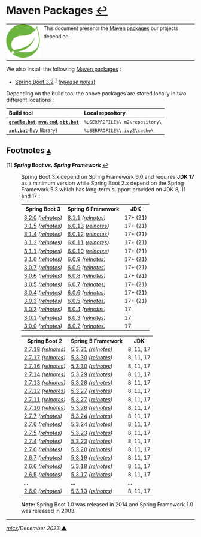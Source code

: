 # <span id="top">Maven Packages</span> <span style="size:25%;"><a href="README.md">↩</a></span>

<table style="font-family:Helvetica,Arial;line-height:1.6;">
  <tr>
  <td style="border:0;padding:0 10px 0 0;min-width:90px"><a href=https://spring.io/" rel="external"><img style="border:0;" src="./docs/images/spring-icon.svg" width="90" alt="Akka project"/></a></td>
  <td style="border:0;padding:0;vertical-align:text-top;">This document presents the <a href="https://mvnrepository.com/" rel="external">Maven packages</a> our projects depend on.
  </td>
  </tr>
</table>

We also install the following [Maven packages][maven_repository] : 

- [Spring Boot 3.2][spring_boot_downloads] <sup id="anchor_01">[1](#footnote_01)</sup> ([*release notes*][spring_boot_relnotes])

Depending on the build tool the above packages are stored locally in two different locations :

| Build&nbsp;tool   | Local&nbsp;repository           |
|:-----------------------|:--------------------------------|
| [**`gradle.bat`**][gradle_cli], [**`mvn.cmd`**][mvn_cli], [**`sbt.bat`**][sbt_cli] | `%USERPROFILE%\.m2\repository\` | 
| [**`ant.bat`**][ant_cli] ([Ivy][ivy_lib] library)    | `%USERPROFILE%\.ivy2\cache\`    |


## <span id="footnotes">Footnotes</span> [**&#x25B4;**](#top)

<span id="footnote_01">[1]</span> ***Spring Boot vs. Spring Framework*** [↩](#anchor_01)

<dl><dd>
Spring Boot 3.x depend on Spring Framework 6.0 and requires <b>JDK 17</b> as a minimum version while Spring Boot 2.x depend on the Spring Framework 5.3 which has long-term support provided on JDK 8, 11 and 17 :
</dd>
<dd>
<table>
<tr>
<th>Spring Boot 3</th>
<th>Spring 6 Framework</th>
<th>JDK</th></tr>
<tr>
<td><a href="https://github.com/spring-projects/spring-boot/releases/tag/v3.2.0">3.2.0</a> <i>(<a href="https://github.com/spring-projects/spring-boot/releases/tag/v3.2.0">relnotes</a>)</i></td>
<td><a href="https://mvnrepository.com/artifact/org.springframework/spring-core/6.1.1">6.1.1</a> <i>(<a href="https://github.com/spring-projects/spring-framework/releases/tag/v6.1.1">relnotes</a>)</td>
<td>17+ (21)</td>
</tr>
<tr>
<td><a href="https://github.com/spring-projects/spring-boot/releases/tag/v3.1.5">3.1.5</a> <i>(<a href="https://github.com/spring-projects/spring-boot/releases/tag/v3.1.5">relnotes</a>)</i></td>
<td><a href="https://mvnrepository.com/artifact/org.springframework/spring-core/6.0.13">6.0.13</a> <i>(<a href="https://github.com/spring-projects/spring-framework/releases/tag/v6.0.13">relnotes</a>)</td>
<td>17+ (21)</td>
</tr>
<tr>
<td><a href="https://github.com/spring-projects/spring-boot/releases/tag/v3.1.4">3.1.4</a> <i>(<a href="https://github.com/spring-projects/spring-boot/releases/tag/v3.1.4">relnotes</a>)</i></td>
<td><a href="https://mvnrepository.com/artifact/org.springframework/spring-core/6.0.12">6.0.12</a> <i>(<a href="https://github.com/spring-projects/spring-framework/releases/tag/v6.0.12">relnotes</a>)</td>
<td>17+ (21)</td>
</tr>
<tr>
<td><a href="https://github.com/spring-projects/spring-boot/releases/tag/v3.1.2">3.1.2</a> <i>(<a href="https://github.com/spring-projects/spring-boot/releases/tag/v3.1.2">relnotes</a>)</i></td>
<td><a href="https://mvnrepository.com/artifact/org.springframework/spring-core/6.0.11">6.0.11</a> <i>(<a href="https://github.com/spring-projects/spring-framework/releases/tag/v6.0.11">relnotes</a>)</td>
<td>17+ (21)</td>
</tr>
<td><a href="https://github.com/spring-projects/spring-boot/releases/tag/v3.1.1">3.1.1</a> <i>(<a href="https://github.com/spring-projects/spring-boot/releases/tag/v3.1.1">relnotes</a>)</i></td>
<td><a href="https://mvnrepository.com/artifact/org.springframework/spring-core/6.0.10">6.0.10</a> <i>(<a href="https://github.com/spring-projects/spring-framework/releases/tag/v6.0.10">relnotes</a>)</td>
<td>17+ (21)</td>
</tr>
<tr>
<td><a href="https://github.com/spring-projects/spring-boot/releases/tag/v3.1.0">3.1.0</a> <i>(<a href="https://github.com/spring-projects/spring-boot/releases/tag/v3.1.0">relnotes</a>)</i></td>
<td><a href="https://mvnrepository.com/artifact/org.springframework/spring-core/6.0.9">6.0.9</a> <i>(<a href="https://github.com/spring-projects/spring-framework/releases/tag/v6.0.9">relnotes</a>)</td>
<td>17+ (21)</td>
</tr>
<tr>
<td><a href="https://mvnrepository.com/artifact/org.springframework.boot/spring-boot-dependencies/3.0.7">3.0.7</a> <i>(<a href="https://github.com/spring-projects/spring-boot/releases/tag/v3.0.7">relnotes</a>)</i></td>
<td><a href="https://mvnrepository.com/artifact/org.springframework/spring-core/6.0.9">6.0.9</a> <i>(<a href="https://github.com/spring-projects/spring-framework/releases/tag/v6.0.9">relnotes</a>)</td>
<td>17+ (21)</td>
</tr>
<tr>
<td><a href="https://mvnrepository.com/artifact/org.springframework.boot/spring-boot-dependencies/3.0.6">3.0.6</a> <i>(<a href="https://github.com/spring-projects/spring-boot/releases/tag/v3.0.6">relnotes</a>)</i></td>
<td><a href="https://mvnrepository.com/artifact/org.springframework/spring-core/6.0.8">6.0.8</a> <i>(<a href="https://github.com/spring-projects/spring-framework/releases/tag/v6.0.8">relnotes</a>)</td>
<td>17+ (21)</td>
</tr>
<tr>
<td><a href="https://mvnrepository.com/artifact/org.springframework.boot/spring-boot-dependencies/3.0.5">3.0.5</a> <i>(<a href="https://github.com/spring-projects/spring-boot/releases/tag/v3.0.5">relnotes</a>)</i></td>
<td><a href="https://mvnrepository.com/artifact/org.springframework/spring-core/6.0.7">6.0.7</a> <i>(<a href="https://github.com/spring-projects/spring-framework/releases/tag/v6.0.7">relnotes</a>)</td>
<td>17+ (21)</td>
</tr>
<tr>
<td><a href="https://mvnrepository.com/artifact/org.springframework.boot/spring-boot-dependencies/3.0.4">3.0.4</a> <i>(<a href="https://github.com/spring-projects/spring-boot/releases/tag/v3.0.4">relnotes</a>)</i></td>
<td><a href="https://mvnrepository.com/artifact/org.springframework/spring-core/6.0.6">6.0.6</a> <i>(<a href="https://github.com/spring-projects/spring-framework/releases/tag/v6.0.6">relnotes</a>)</td>
<td>17+ (21)</td>
</tr>
<tr>
<td><a href="https://mvnrepository.com/artifact/org.springframework.boot/spring-boot-dependencies/3.0.3">3.0.3</a> <i>(<a href="https://github.com/spring-projects/spring-boot/releases/tag/v3.0.3">relnotes</a>)</i></td>
<td><a href="https://mvnrepository.com/artifact/org.springframework/spring-core/6.0.5">6.0.5</a> <i>(<a href="https://github.com/spring-projects/spring-framework/releases/tag/v6.0.5">relnotes</a>)</td>
<td>17+ (21)</td>
</tr>
<tr>
<td><a href="https://mvnrepository.com/artifact/org.springframework.boot/spring-boot-dependencies/3.0.2">3.0.2</a> <i>(<a href="https://github.com/spring-projects/spring-boot/releases/tag/v3.0.2">relnotes</a>)</i></td>
<td><a href="https://mvnrepository.com/artifact/org.springframework/spring-core/6.0.4">6.0.4</a> <i>(<a href="https://github.com/spring-projects/spring-framework/releases/tag/v6.0.4">relnotes</a>)</td>
<td>17</td>
</tr>
<tr>
<td><a href="https://mvnrepository.com/artifact/org.springframework.boot/spring-boot-dependencies/3.0.1">3.0.1</a> <i>(<a href="https://github.com/spring-projects/spring-boot/releases/tag/v3.0.1">relnotes</a>)</i></td>
<td><a href="https://mvnrepository.com/artifact/org.springframework/spring-core/6.0.3">6.0.3</a> <i>(<a href="https://github.com/spring-projects/spring-framework/releases/tag/v6.0.3">relnotes</a>)</td>
<td>17</td>
</tr>
<tr>
<td><a href="https://mvnrepository.com/artifact/org.springframework.boot/spring-boot-dependencies/3.0.0">3.0.0</a> <i>(<a href="https://github.com/spring-projects/spring-boot/releases/tag/v3.0.0">relnotes</a>)</i></td>
<td><a href="https://mvnrepository.com/artifact/org.springframework/spring-core/6.0.2">6.0.2</a> <i>(<a href="https://github.com/spring-projects/spring-framework/releases/tag/v6.0.2">relnotes</a>)</td>
<td>17</td>
</tr>
</table>

<table>
<tr>
<th>Spring Boot 2</th>
<th>Spring 5 Framework</th>
<th>JDK</th></tr>
<tr>
<td><a href="https://mvnrepository.com/artifact/org.springframework.boot/spring-boot-dependencies/2.7.18">2.7.18</a> <i>(<a href="https://github.com/spring-projects/spring-boot/releases/tag/v2.7.18">relnotes</a>)</i>
</td>
<td><a href="https://mvnrepository.com/artifact/org.springframework/spring-core/5.3.31">5.3.31</a> <i>(<a href="https://github.com/spring-projects/spring-framework/releases/tag/v5.3.31">relnotes</a>)</td>
<td>8, 11, 17</td>
</tr>
<tr>
<td><a href="https://mvnrepository.com/artifact/org.springframework.boot/spring-boot-dependencies/2.7.17">2.7.17</a> <i>(<a href="https://github.com/spring-projects/spring-boot/releases/tag/v2.7.17">relnotes</a>)</i></td>
<td><a href="https://mvnrepository.com/artifact/org.springframework/spring-core/5.3.30">5.3.30</a> <i>(<a href="https://github.com/spring-projects/spring-framework/releases/tag/v5.3.30">relnotes</a>)</td>
<td>8, 11, 17</td>
</tr>
<tr>
<td><a href="https://mvnrepository.com/artifact/org.springframework.boot/spring-boot-dependencies/2.7.16">2.7.16</a> <i>(<a href="https://github.com/spring-projects/spring-boot/releases/tag/v2.7.16">relnotes</a>)</i></td>
<td><a href="https://mvnrepository.com/artifact/org.springframework/spring-core/5.3.30">5.3.30</a> <i>(<a href="https://github.com/spring-projects/spring-framework/releases/tag/v5.3.30">relnotes</a>)</td>
<td>8, 11, 17</td>
</tr>
<tr>
<td><a href="https://mvnrepository.com/artifact/org.springframework.boot/spring-boot-dependencies/2.7.14">2.7.14</a> <i>(<a href="https://github.com/spring-projects/spring-boot/releases/tag/v2.7.14">relnotes</a>)</i></td>
<td><a href="https://mvnrepository.com/artifact/org.springframework/spring-core/5.3.29">5.3.29</a> <i>(<a href="https://github.com/spring-projects/spring-framework/releases/tag/v5.3.29">relnotes</a>)</td>
<td>8, 11, 17</td>
</tr>
<tr>
<td><a href="https://mvnrepository.com/artifact/org.springframework.boot/spring-boot-dependencies/2.7.13">2.7.13</a> <i>(<a href="https://github.com/spring-projects/spring-boot/releases/tag/v2.7.13">relnotes</a>)</i></td>
<td><a href="https://mvnrepository.com/artifact/org.springframework/spring-core/5.3.28">5.3.28</a> <i>(<a href="https://github.com/spring-projects/spring-framework/releases/tag/v5.3.28">relnotes</a>)</td>
<td>8, 11, 17</td>
</tr>
<tr>
<td><a href="https://mvnrepository.com/artifact/org.springframework.boot/spring-boot-dependencies/2.7.12">2.7.12</a> <i>(<a href="https://github.com/spring-projects/spring-boot/releases/tag/v2.7.12">relnotes</a>)</i></td>
<td><a href="https://mvnrepository.com/artifact/org.springframework/spring-core/5.3.27">5.3.27</a> <i>(<a href="https://github.com/spring-projects/spring-framework/releases/tag/v5.3.27">relnotes</a>)</td>
<td>8, 11, 17</td>
</tr>
<tr>
<td><a href="https://mvnrepository.com/artifact/org.springframework.boot/spring-boot-dependencies/2.7.11">2.7.11</a> <i>(<a href="https://github.com/spring-projects/spring-boot/releases/tag/v2.7.11">relnotes</a>)</i></td>
<td><a href="https://mvnrepository.com/artifact/org.springframework/spring-core/5.3.27">5.3.27</a> <i>(<a href="https://github.com/spring-projects/spring-framework/releases/tag/v5.3.27">relnotes</a>)</td>
<td>8, 11, 17</td>
</tr>
<tr>
<td><a href="https://mvnrepository.com/artifact/org.springframework.boot/spring-boot-dependencies/2.7.10">2.7.10</a> <i>(<a href="https://github.com/spring-projects/spring-boot/releases/tag/v2.7.10">relnotes</a>)</i></td>
<td><a href="https://mvnrepository.com/artifact/org.springframework/spring-core/5.3.26">5.3.26</a> <i>(<a href="https://github.com/spring-projects/spring-framework/releases/tag/v5.3.26">relnotes</a>)</td>
<td>8, 11, 17</td>
</tr>
<tr>
<td><a href="https://mvnrepository.com/artifact/org.springframework.boot/spring-boot-dependencies/2.7.7">2.7.7</a> <i>(<a href="https://github.com/spring-projects/spring-boot/releases/tag/v2.7.7">relnotes</a>)</i></td>
<td><a href="https://mvnrepository.com/artifact/org.springframework/spring-core/5.3.24">5.3.24</a> <i>(<a href="https://github.com/spring-projects/spring-framework/releases/tag/v5.3.24">relnotes</a>)</td>
<td>8, 11, 17</td>
</tr>
<tr>
<td><a href="https://mvnrepository.com/artifact/org.springframework.boot/spring-boot-dependencies/2.7.6">2.7.6</a> <i>(<a href="https://github.com/spring-projects/spring-boot/releases/tag/v2.7.6">relnotes</a>)</i></td>
<td><a href="https://mvnrepository.com/artifact/org.springframework/spring-core/5.3.24">5.3.24</a> <i>(<a href="https://github.com/spring-projects/spring-framework/releases/tag/v5.3.24">relnotes</a>)</td>
<td>8, 11, 17</td>
</tr>
<tr>
<td><a href="https://mvnrepository.com/artifact/org.springframework.boot/spring-boot-dependencies/2.7.5">2.7.5</a> <i>(<a href="https://github.com/spring-projects/spring-boot/releases/tag/v2.7.5">relnotes</a>)</i></td>
<td><a href="https://mvnrepository.com/artifact/org.springframework/spring-core/5.3.23">5.3.23</a> <i>(<a href="https://github.com/spring-projects/spring-framework/releases/tag/v5.3.23">relnotes</a>)</td>
<td>8, 11, 17</td>
</tr>
<tr>
<td><a href="https://mvnrepository.com/artifact/org.springframework.boot/spring-boot-dependencies/2.7.4">2.7.4</a> <i>(<a href="https://github.com/spring-projects/spring-boot/releases/tag/v2.7.4">relnotes</a>)</i></td>
<td><a href="https://mvnrepository.com/artifact/org.springframework/spring-core/5.3.23">5.3.23</a> <i>(<a href="https://github.com/spring-projects/spring-framework/releases/tag/v5.3.23">relnotes</a>)</td>
<td>8, 11, 17</td>
</tr>
<tr>
<td><a href="https://mvnrepository.com/artifact/org.springframework.boot/spring-boot-dependencies/2.7.0">2.7.0</a> <i>(<a href="https://github.com/spring-projects/spring-boot/releases/tag/v2.7.0">relnotes</a>)</i></td>
<td><a href="https://mvnrepository.com/artifact/org.springframework/spring-core/5.3.20">5.3.20</a> <i>(<a href="https://github.com/spring-projects/spring-framework/releases/tag/v5.3.20">relnotes</a>)</td>
<td>8, 11, 17</td>
</tr>
<tr>
<td><a href="https://mvnrepository.com/artifact/org.springframework.boot/spring-boot-dependencies/2.6.7">2.6.7</a> <i>(<a href="https://github.com/spring-projects/spring-boot/releases/tag/v2.6.7">relnotes</a>)</i></td>
<td><a href="https://mvnrepository.com/artifact/org.springframework/spring-framework-bom/5.3.19">5.3.19</a> <i>(<a href="https://github.com/spring-projects/spring-framework/releases/tag/v5.3.19">relnotes</a>)</i></td>
<td>8, 11, 17</td>
</tr>
<tr>
<td><a href="https://mvnrepository.com/artifact/org.springframework.boot/spring-boot-dependencies/2.6.6">2.6.6</a> <i>(<a href="https://github.com/spring-projects/spring-boot/releases/tag/v2.6.6">relnotes</a>)</i></td>
<td><a href="https://mvnrepository.com/artifact/org.springframework/spring-framework-bom/5.3.18">5.3.18</a> <i>(<a href="https://github.com/spring-projects/spring-framework/releases/tag/v5.3.18">relnotes</a>)</i></td>
<td>8, 11, 17</td>
</tr>
<tr>
<td><a href="https://mvnrepository.com/artifact/org.springframework.boot/spring-boot/2.6.5">2.6.5</a> <i>(<a href="https://github.com/spring-projects/spring-boot/releases/tag/v2.6.5">relnotes</a>)</i></td>
<td><a href="https://mvnrepository.com/artifact/org.springframework/spring-core/5.3.17">5.3.17</a> <i>(<a href="https://github.com/spring-projects/spring-framework/releases/tag/v5.3.17">relnotes</a>)</i></td>
<td>8, 11, 17</td>
</tr>
<tr>
<td><b>...</b></td><td><b>...</b></td><td><b>...</b></td>
</tr>
<tr>
<td><a href="https://mvnrepository.com/artifact/org.springframework.boot/spring-boot/2.6.0">2.6.0</a> <i>(<a href="https://github.com/spring-projects/spring-boot/releases/tag/v2.6.0">relnotes</a>)</i></td>
<td><a href="https://mvnrepository.com/artifact/org.springframework/spring-core/5.3.13">5.3.13</a> <i>(<a href="https://github.com/spring-projects/spring-framework/releases/tag/v5.3.13">relnotes</a>)</i></td>
<td>8, 11, 17</td>
</tr>
</table>
</dd>
<dd>
<b>Note:</b> Spring Boot 1.0 was released in 2014 and Spring Framework 1.0 was released in 2003.
</dd></dl>

***

*[mics](https://lampwww.epfl.ch/~michelou/)/December 2023* [**&#9650;**](#top)
<span id="bottom">&nbsp;</span>

<!-- link refs -->

[ant_cli]: https://ant.apache.org/
[gradle_cli]: https://docs.gradle.org/current/userguide/declaring_repositories.html
[ivy_lib]: https://ant.apache.org/ivy/
[maven_repository]: https://mvnrepository.com/
[mvn_cli]: https://maven.apache.org/ref/3.9.3/maven-embedder/cli.html
[sbt_cli]: https://www.scala-sbt.org/1.x/docs/Resolvers.html
[spring_boot_downloads]: https://mvnrepository.com/artifact/org.springframework.boot/spring-boot
[spring_boot_relnotes]: https://github.com/spring-projects/spring-boot/wiki/Spring-Boot-3.1-Release-Notes
